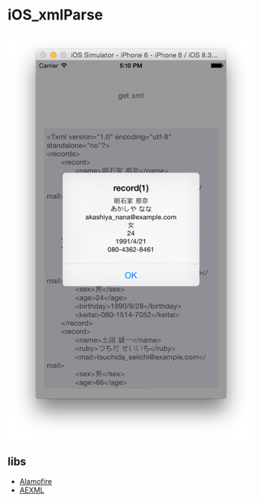 # iOS_xmlParse

![1](./_screenshot/1.png)

## libs

- [Alamofire](https://github.com/Alamofire/Alamofire)
- [AEXML](https://github.com/tadija/AEXML)